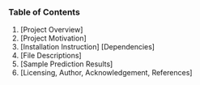### Table of Contents

1. [Project Overview]
3. [Project Motivation]
2. [Installation Instruction]
	[Dependencies]
3. [File Descriptions]
4. [Sample Prediction Results]
5. [Licensing, Author, Acknowledgement, References]

